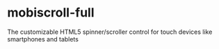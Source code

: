 mobiscroll-full
===============

The customizable HTML5 spinner/scroller control for touch devices like smartphones and tablets
